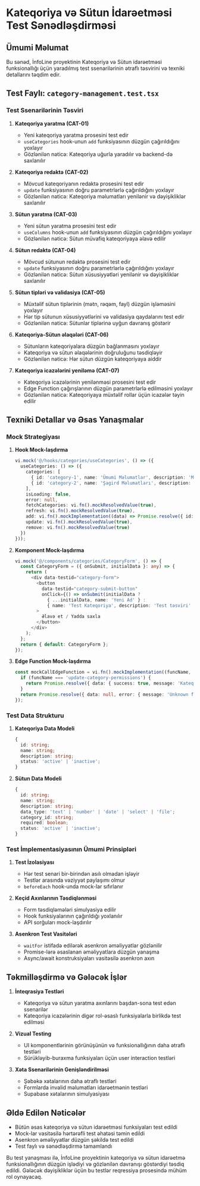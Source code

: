 # Kateqoriya və Sütun İdarəetməsi Test Sənədləşdirməsi

## Ümumi Məlumat

Bu sənəd, İnfoLine proyektinin Kateqoriya və Sütun idarəetməsi funksionallığı üçün yaradılmış test ssenarilərinin ətraflı təsvirini və texniki detallarını təqdim edir.

## Test Faylı: `category-management.test.tsx`

### Test Ssenarilərinin Təsviri

1. **Kateqoriya yaratma (CAT-01)**
   - Yeni kateqoriya yaratma prosesini test edir
   - `useCategories` hook-unun `add` funksiyasının düzgün çağırıldığını yoxlayır
   - Gözlənilən nəticə: Kateqoriya uğurla yaradılır və backend-də saxlanılır

2. **Kateqoriya redaktə (CAT-02)**
   - Mövcud kateqoriyanın redaktə prosesini test edir
   - `update` funksiyasının doğru parametrlərlə çağırıldığını yoxlayır
   - Gözlənilən nəticə: Kateqoriya məlumatları yenilənir və dəyişikliklər saxlanılır

3. **Sütun yaratma (CAT-03)**
   - Yeni sütun yaratma prosesini test edir
   - `useColumns` hook-unun `add` funksiyasının düzgün çağırıldığını yoxlayır
   - Gözlənilən nəticə: Sütun müvafiq kateqoriyaya əlavə edilir

4. **Sütun redaktə (CAT-04)**
   - Mövcud sütunun redaktə prosesini test edir
   - `update` funksiyasının doğru parametrlərlə çağırıldığını yoxlayır
   - Gözlənilən nəticə: Sütun xüsusiyyətləri yenilənir və dəyişikliklər saxlanılır

5. **Sütun tipləri və validasiya (CAT-05)**
   - Müxtəlif sütun tiplərinin (mətn, rəqəm, fayl) düzgün işləməsini yoxlayır
   - Hər tip sütunun xüsusiyyətlərini və validasiya qaydalarını test edir
   - Gözlənilən nəticə: Sütunlar tiplərinə uyğun davranış göstərir

6. **Kateqoriya-Sütun əlaqələri (CAT-06)**
   - Sütunların kateqoriyalara düzgün bağlanmasını yoxlayır
   - Kateqoriya və sütun əlaqələrinin doğruluğunu təsdiqləyir
   - Gözlənilən nəticə: Hər sütun düzgün kateqoriyaya aiddir

7. **Kateqoriya icazələrini yeniləmə (CAT-07)**
   - Kateqoriya icazələrinin yenilənməsi prosesini test edir
   - Edge Function çağırışlarının düzgün parametrlərlə edilməsini yoxlayır
   - Gözlənilən nəticə: Kateqoriyaya müxtəlif rollar üçün icazələr təyin edilir

## Texniki Detallar və Əsas Yanaşmalar

### Mock Strategiyası

1. **Hook Mock-laşdırma**
   ```typescript
   vi.mock('@/hooks/categories/useCategories', () => ({
     useCategories: () => ({
       categories: [
         { id: 'category-1', name: 'Ümumi Məlumatlar', description: 'Məktəbin ümumi məlumatları', status: 'active' },
         { id: 'category-2', name: 'Şagird Məlumatları', description: 'Şagirdlərlə bağlı məlumatlar', status: 'active' }
       ],
       isLoading: false,
       error: null,
       fetchCategories: vi.fn().mockResolvedValue(true),
       refresh: vi.fn().mockResolvedValue(true),
       add: vi.fn().mockImplementation((data) => Promise.resolve({ id: 'new-category-id', ...data })),
       update: vi.fn().mockResolvedValue(true),
       remove: vi.fn().mockResolvedValue(true)
     })
   }));
   ```

2. **Komponent Mock-laşdırma**
   ```typescript
   vi.mock('@/components/categories/CategoryForm', () => {
     const CategoryForm = ({ onSubmit, initialData }: any) => {
       return (
         <div data-testid="category-form">
           <button 
             data-testid="category-submit-button"
             onClick={() => onSubmit(initialData ? 
               { ...initialData, name: 'Yeni Ad' } : 
               { name: 'Test Kateqoriya', description: 'Test təsviri' })}
           >
             Əlavə et / Yadda saxla
           </button>
         </div>
       );
     };
     return { default: CategoryForm };
   });
   ```

3. **Edge Function Mock-laşdırma**
   ```typescript
   const mockCallEdgeFunction = vi.fn().mockImplementation((funcName, options) => {
     if (funcName === 'update-category-permissions') {
       return Promise.resolve({ data: { success: true, message: 'Kateqoriya icazələri yeniləndi' }, error: null });
     }
     return Promise.resolve({ data: null, error: { message: 'Unknown function' } });
   });
   ```

### Test Data Strukturu

1. **Kateqoriya Data Modeli**
   ```typescript
   {
     id: string;
     name: string;
     description: string;
     status: 'active' | 'inactive';
   }
   ```

2. **Sütun Data Modeli**
   ```typescript
   {
     id: string;
     name: string;
     description: string;
     data_type: 'text' | 'number' | 'date' | 'select' | 'file';
     category_id: string;
     required: boolean;
     status: 'active' | 'inactive';
   }
   ```

### Test İmplementasiyasının Ümumi Prinsipləri

1. **Test İzolasiyası**
   - Hər test senari bir-birindən asılı olmadan işləyir
   - Testlər arasında vəziyyət paylaşımı olmur
   - `beforeEach` hook-unda mock-lar sıfırlanır

2. **Keçid Axınlarının Təsdiqlənməsi**
   - Form təsdiqləmələri simulyasiya edilir
   - Hook funksiyalarının çağırıldığı yoxlanılır
   - API sorğuları mock-laşdırılır

3. **Asenkron Test Vasitələri**
   - `waitFor` istifadə edilərək asenkron əməliyyatlar gözlənilir
   - Promise-lərə əsaslanan əməliyyatlara düzgün yanaşma
   - Async/await konstruksiyaları vasitəsilə asenkron axın

## Təkmilləşdirmə və Gələcək İşlər

1. **İnteqrasiya Testləri**
   - Kateqoriya və sütun yaratma axınlarını başdan-sona test edən ssenarilər
   - Kateqoriya icazələrinin digər rol-əsaslı funksiyalarla birlikdə test edilməsi

2. **Vizual Testing**
   - UI komponentlərinin görünüşünün və funksionallığının daha ətraflı testləri
   - Sürükləyib-buraxma funksiyaları üçün user interaction testləri

3. **Xəta Ssenarilərinin Genişləndirilməsi**
   - Şəbəkə xətalarının daha ətraflı testləri
   - Formlarda invalid məlumatları idarəetmənin testləri
   - Supabase xətalarının simulyasiyası

## Əldə Edilən Nəticələr

- Bütün əsas kateqoriya və sütun idarəetməsi funksiyaları test edildi
- Mock-lar vasitəsilə hərtərəfli test əhatəsi təmin edildi
- Asenkron əməliyyatlar düzgün şəkildə test edildi
- Test faylı və sənədləşdirmə tamamlandı

Bu test yanaşması ilə, İnfoLine proyektinin kateqoriya və sütun idarəetmə funksionallığının düzgün işlədiyi və gözlənilən davranışı göstərdiyi təsdiq edildi. Gələcək dəyişikliklər üçün bu testlər reqressiya prosesində mühüm rol oynayacaq.
